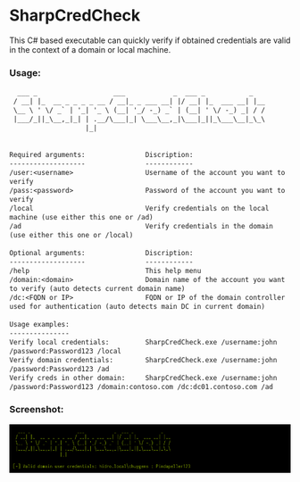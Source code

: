 # SharpCredCheck
This C# based executable can quickly verify if obtained credentials are valid in the context of a domain or local machine. 

### Usage:
```
  ___ _                   ___            _  ___ _           _
 / __| |_  __ _ _ _ _ __ / __|_ _ ___ __| |/ __| |_  ___ __| |__
 \__ \ ' \/ _` | '_| '_ \ (__| '_/ -_) _` | (__| ' \/ -_) _| / /
 |___/_||_\__,_|_| | .__/\___|_| \___\__,_|\___|_||_\___\__|_\_\
                   |_|


Required arguments:               Discription:
-------------------               ------------
/user:<username>                  Username of the account you want to verify
/pass:<password>                  Password of the account you want to verify
/local                            Verify credentials on the local machine (use either this one or /ad)
/ad                               Verify credentials in the domain (use either this one or /local)

Optional arguments:               Discription:
-------------------               ------------
/help                             This help menu
/domain:<domain>                  Domain name of the account you want to verify (auto detects current domain name)
/dc:<FQDN or IP>                  FQDN or IP of the domain controller used for authentication (auto detects main DC in current domain)

Usage examples:
---------------
Verify local credentials:         SharpCredCheck.exe /username:john /password:Password123 /local
Verify domain credentials:        SharpCredCheck.exe /username:john /password:Password123 /ad
Verify creds in other domain:     SharpCredCheck.exe /username:john /password:Password123 /domain:contoso.com /dc:dc01.contoso.com /ad
```

### Screenshot:
![Screenshot](https://github.com/pietermiske/SharpCredCheck/blob/main/Screenshots/SharpCredCheck_domain.png?raw=true)